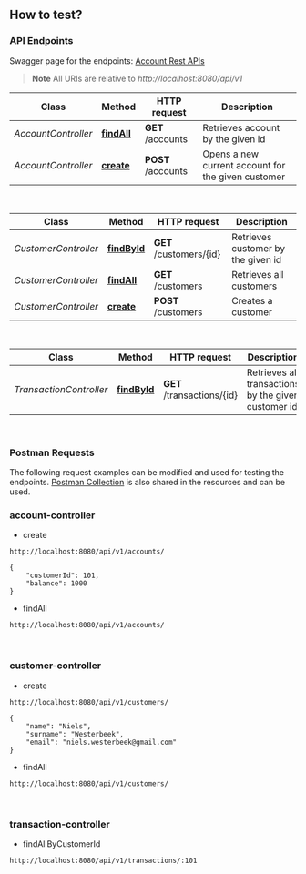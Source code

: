 

## How to test?

### API Endpoints

Swagger page for the endpoints: [Account Rest APIs](http://localhost:8080/swagger-ui/index.html)

> **Note** All URIs are relative to *http://localhost:8080/api/v1*



| Class             | Method                                                   | HTTP request             | Description                                                                                       |
|-------------------|----------------------------------------------------------|--------------------------|---------------------------------------------------------------------------------------------------|
| *AccountController* | [**findAll**](http://localhost:8080/api/v1/accounts) | **GET** /accounts    | Retrieves account by the given id                                                                 |
| *AccountController* | [**create**](http://localhost:8080/api/v1/accounts)       | **POST** /accounts        | Opens a new current account for the given customer                                                                                |



<br/>



| Class                | Method                                                               | HTTP request                       | Description                        |
|----------------------|----------------------------------------------------------------------|------------------------------------|------------------------------------|
| *CustomerController* | [**findById**](http://localhost:8080/api/v1/customers/{id}) | **GET** /customers/{id}    | Retrieves customer by the given id |
| *CustomerController* | [**findAll**](http://localhost:8080/api/v1/customers)    | **GET** /customers    | Retrieves all customers           |
| *CustomerController* | [**create**](http://localhost:8080/api/v1/customers) | **POST** /customers   | Creates a customer                 |


<br/>


| Class                | Method                                                          | HTTP request                 | Description                                         |
|----------------------|-----------------------------------------------------------------|------------------------------|-----------------------------------------------------|
| *TransactionController* | [**findById**](http://localhost:8080/api/v1/transactions/{id})   | **GET** /transactions/{id}    | Retrieves all transactions by the given customer id |


<br/>



### Postman Requests

The following request examples can be modified and used for testing the endpoints. [Postman Collection](postman/account_api.postman_collection.json) is also shared in the resources and can be used.


### account-controller


* create

```
http://localhost:8080/api/v1/accounts/
```

```
{
    "customerId": 101,
    "balance": 1000
}
```

* findAll

```
http://localhost:8080/api/v1/accounts/
```

<br/>







### customer-controller


* create

```
http://localhost:8080/api/v1/customers/
```

```
{
    "name": "Niels",
    "surname": "Westerbeek",
    "email": "niels.westerbeek@gmail.com"
}
```

* findAll

```
http://localhost:8080/api/v1/customers/
```

<br/>





### transaction-controller


* findAllByCustomerId

```
http://localhost:8080/api/v1/transactions/:101
```

<br/>


<br/>
<br/>